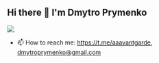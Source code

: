 ## Hi there 👋 I'm Dmytro Prymenko

![](https://komarev.com/ghpvc/?username=avngrrd)
- 📫 How to reach me: https://t.me/aaavantgarde, dmytroprymenko@gmail.com

<!--
**avngrrd/avngrrd** is a ✨ _special_ ✨ repository because its `README.md` (this file) appears on your GitHub profile.

Here are some ideas to get you started:

- 🔭 I’m currently working on ...
- 🌱 I’m currently learning ...
- 👯 I’m looking to collaborate on ...
- 🤔 I’m looking for help with ...
- 💬 Ask me about ...
- 📫 How to reach me: ...
- 😄 Pronouns: ...
- ⚡ Fun fact: ...
-->
